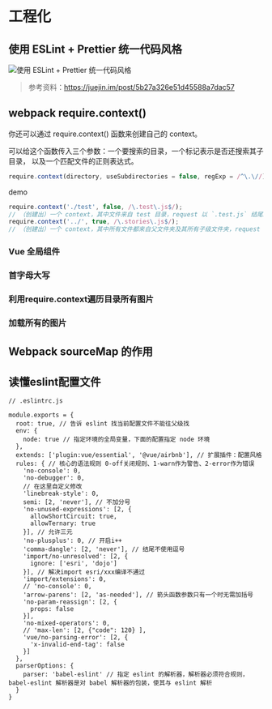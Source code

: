 # 工程化

## 使用 ESLint + Prettier 统一代码风格

![使用 ESLint + Prettier 统一代码风格](../.vuepress/public/images/codeFormat.png)

> 参考资料：https://juejin.im/post/5b27a326e51d45588a7dac57

## webpack require.context()

你还可以通过 require.context() 函数来创建自己的 context。

可以给这个函数传入三个参数：一个要搜索的目录，一个标记表示是否还搜索其子目录， 以及一个匹配文件的正则表达式。

```js
require.context(directory, useSubdirectories = false, regExp = /^\.\//);
```

demo
```js
require.context('./test', false, /\.test\.js$/);
// （创建出）一个 context，其中文件来自 test 目录，request 以 `.test.js` 结尾。
require.context('../', true, /\.stories\.js$/);
// （创建出）一个 context，其中所有文件都来自父文件夹及其所有子级文件夹，request 以 `.stories.js` 结尾。
```

### Vue 全局组件

### 首字母大写

### 利用require.context遍历目录所有图片

### 加载所有的图片

## Webpack sourceMap 的作用

## 读懂eslint配置文件
```
// .eslintrc.js

module.exports = {
  root: true, // 告诉 eslint 找当前配置文件不能往父级找
  env: {
    node: true // 指定环境的全局变量，下面的配置指定 node 环境
  },
  extends: ['plugin:vue/essential', '@vue/airbnb'], // 扩展插件：配置风格
  rules: { // 核心的语法规则 0-off关闭规则、1-warn作为警告、2-error作为错误
    'no-console': 0,
    'no-debugger': 0,
    // 在这里自定义修改
    'linebreak-style': 0,
    semi: [2, 'never'], // 不加分号
    'no-unused-expressions': [2, {
      allowShortCircuit: true,
      allowTernary: true
    }], // 允许三元
    'no-plusplus': 0, // 开启i++
    'comma-dangle': [2, 'never'], // 结尾不使用逗号
    'import/no-unresolved': [2, {
      ignore: ['esri', 'dojo']
    }], // 解决import esri/xxx编译不通过
    'import/extensions': 0,
    // 'no-console': 0,
    'arrow-parens': [2, 'as-needed'], // 箭头函数参数只有一个时无需加括号
    'no-param-reassign': [2, {
      props: false
    }],
    'no-mixed-operators': 0,
    // 'max-len': [2, {"code": 120} ],
    'vue/no-parsing-error': [2, {
      'x-invalid-end-tag': false
    }]
  },
  parserOptions: {
    parser: 'babel-eslint' // 指定 eslint 的解析器，解析器必须符合规则， babel-eslint 解析器是对 babel 解析器的包装，使其与 eslint 解析
  }
}
```